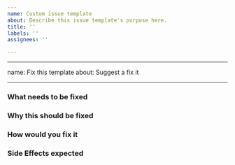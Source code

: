 ```yaml
---
name: Custom issue template
about: Describe this issue template's purpose here.
title: ''
labels: ''
assignees: ''

---
```


---
name: Fix this template
about: Suggest a fix it

---

### What needs to be fixed


### Why this should be fixed


### How would you fix it


### Side Effects expected
